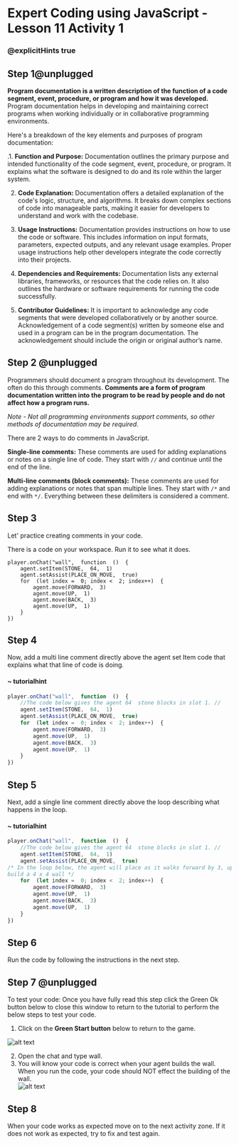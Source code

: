 # Expert Coding using JavaScript - Lesson 11 Activity 1
### @explicitHints true

## Step 1@unplugged

**Program documentation is a written description of the function of a code segment, event, procedure, or program and how it was developed.**
Program documentation helps in developing and maintaining correct programs when working individually or in collaborative programming environments.

Here's a breakdown of the key elements and purposes of program documentation:

.1.  **Function and Purpose:** Documentation outlines the primary purpose and intended functionality of the code segment, event, procedure, or program. It explains what the software is designed to do and its role within the larger system.
    
2.  **Code Explanation:** Documentation offers a detailed explanation of the code's logic, structure, and algorithms. It breaks down complex sections of code into manageable parts, making it easier for developers to understand and work with the codebase.
    
3.  **Usage Instructions:** Documentation provides instructions on how to use the code or software. This includes information on input formats, parameters, expected outputs, and any relevant usage examples. Proper usage instructions help other developers integrate the code correctly into their projects.
    
4.  **Dependencies and Requirements:** Documentation lists any external libraries, frameworks, or resources that the code relies on. It also outlines the hardware or software requirements for running the code successfully. 

5. **Contributor Guidelines:**
It is important to acknowledge any code segments that were developed collaboratively or by another source. Acknowledgement of a code segment(s) written by someone else and used in a program can be in the program documentation. The acknowledgement should include the origin or original author’s name.
    
  

## Step 2 @unplugged
Programmers should document a program throughout its development. The often do this through comments. 
**Comments are a form of program documentation written into the program to be read by people and do not affect how a program runs.**

*Note  - Not all programming environments support comments, so other methods of documentation may be required.*

There are 2 ways to do comments in JavaScript. 

**Single-line comments:** These comments are used for adding explanations or notes on a single line of code. They start with `//` and continue until the end of the line.

**Multi-line comments (block comments):** These comments are used for adding explanations or notes that span multiple lines. They start with `/*` and end with `*/`. Everything between these delimiters is considered a comment.

## Step 3

Let' practice creating comments in your code. 

There is a code on your workspace.  Run it to see what it does. 

```template
player.onChat("wall",  function  ()  {
	agent.setItem(STONE,  64,  1)
	agent.setAssist(PLACE_ON_MOVE,  true)
	for  (let index =  0; index <  2; index++)  {
		agent.move(FORWARD,  3)
		agent.move(UP,  1)
		agent.move(BACK,  3)
		agent.move(UP,  1)
	}
})

```

## Step 4

Now, add a multi line comment directly above the agent set Item code that explains what that line of code is doing. 

#### ~ tutorialhint

```javascript
player.onChat("wall",  function  ()  {
	//The code below gives the agent 64  stone blocks in slot 1. //
	agent.setItem(STONE,  64,  1)
	agent.setAssist(PLACE_ON_MOVE,  true)
	for  (let index =  0; index <  2; index++)  {
		agent.move(FORWARD,  3)
		agent.move(UP,  1)
		agent.move(BACK,  3)
		agent.move(UP,  1)
	}
})

```

## Step 5

Next, add a single line comment directly above the loop describing what happens in the loop. 

#### ~ tutorialhint
```javascript
player.onChat("wall",  function  ()  {
	//The code below gives the agent 64  stone blocks in slot 1. //
	agent.setItem(STONE,  64,  1)
	agent.setAssist(PLACE_ON_MOVE,  true)
/* In the loop below, the agent will place as it walks forward by 3, up by 1, back by 3, and then up by 1 to build a wall. It will repeat those steps 2 times and
build a 4 x 4 wall */
	for  (let index =  0; index <  2; index++)  {
		agent.move(FORWARD,  3)
		agent.move(UP,  1)
		agent.move(BACK,  3)
		agent.move(UP,  1)
	}
})

```

## Step 6

Run the code by following the instructions in the next step.

## Step 7 @unplugged

To test your code:
Once you have fully read this step click the Green Ok button below to close this window to return to the tutorial to perform the below steps to test your code.

1. Click on the **Green Start button** below to return to the game.

  

![alt text](https://expertjs.codingcredentials.com/Lesson1/1.1/1.JPG?raw=true  "Start")

2. Open the chat and type wall.  
3. You will know your code is correct when your agent builds the wall.  When you run the code, your code should NOT effect the building of the wall.  
![alt text](https://expertjs.codingcredentials.com/Lesson11/11.1/11.1.png?raw=true  "code")

## Step 8

When your code works as expected move on to the next activity zone.
If it does not work as expected, try to fix and test again.
